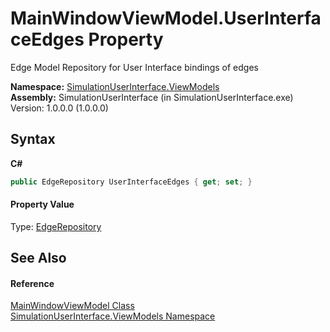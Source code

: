 # MainWindowViewModel.UserInterfaceEdges Property 
 

Edge Model Repository for User Interface bindings of edges

**Namespace:**&nbsp;<a href="924c2563-a6dd-f6eb-0b37-7b10c9c1ac24">SimulationUserInterface.ViewModels</a><br />**Assembly:**&nbsp;SimulationUserInterface (in SimulationUserInterface.exe) Version: 1.0.0.0 (1.0.0.0)

## Syntax

**C#**<br />
``` C#
public EdgeRepository UserInterfaceEdges { get; set; }
```


#### Property Value
Type: <a href="61d334d6-64cc-9550-6916-d36463f3b5d3">EdgeRepository</a>

## See Also


#### Reference
<a href="dffbb7d6-49f3-0370-e2e1-e104e7728aed">MainWindowViewModel Class</a><br /><a href="924c2563-a6dd-f6eb-0b37-7b10c9c1ac24">SimulationUserInterface.ViewModels Namespace</a><br />